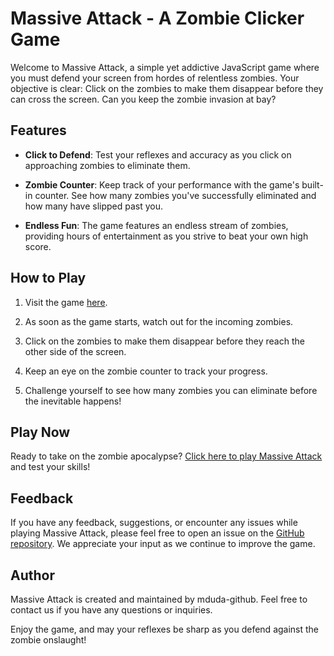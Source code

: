 # Massive Attack - A Zombie Clicker Game

Welcome to Massive Attack, a simple yet addictive JavaScript game where you must defend your screen from hordes of relentless zombies. Your objective is clear: Click on the zombies to make them disappear before they can cross the screen. Can you keep the zombie invasion at bay?

## Features

- **Click to Defend**: Test your reflexes and accuracy as you click on approaching zombies to eliminate them.

- **Zombie Counter**: Keep track of your performance with the game's built-in counter. See how many zombies you've successfully eliminated and how many have slipped past you.

- **Endless Fun**: The game features an endless stream of zombies, providing hours of entertainment as you strive to beat your own high score.

## How to Play

1. Visit the game [here](https://mduda-github.github.io/massive_attack/).

2. As soon as the game starts, watch out for the incoming zombies.

3. Click on the zombies to make them disappear before they reach the other side of the screen.

4. Keep an eye on the zombie counter to track your progress.

5. Challenge yourself to see how many zombies you can eliminate before the inevitable happens!

## Play Now

Ready to take on the zombie apocalypse? [Click here to play Massive Attack](https://mduda-github.github.io/massive_attack/) and test your skills!

## Feedback

If you have any feedback, suggestions, or encounter any issues while playing Massive Attack, please feel free to open an issue on the [GitHub repository](https://github.com/mduda-github/massive_attack). We appreciate your input as we continue to improve the game.

## Author

Massive Attack is created and maintained by mduda-github. Feel free to contact us if you have any questions or inquiries.

Enjoy the game, and may your reflexes be sharp as you defend against the zombie onslaught!
